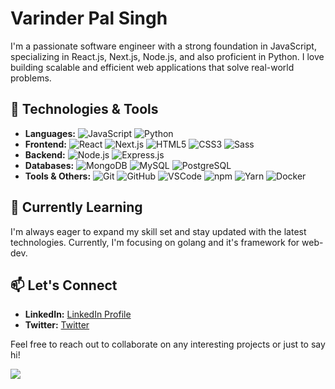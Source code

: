 # Varinder Pal Singh

I'm a passionate software engineer with a strong foundation in JavaScript, specializing in React.js, Next.js, Node.js, and also proficient in Python. I love building scalable and efficient web applications that solve real-world problems. 

## 🔧 Technologies & Tools
- **Languages:** ![JavaScript](https://img.shields.io/badge/-JavaScript-black?logo=javascript) ![Python](https://img.shields.io/badge/-Python-black?logo=python)
- **Frontend:** ![React](https://img.shields.io/badge/-React.js-black?logo=react) ![Next.js](https://img.shields.io/badge/-Next.js-black?logo=next.js) ![HTML5](https://img.shields.io/badge/-HTML5-black?logo=html5) ![CSS3](https://img.shields.io/badge/-CSS3-black?logo=css3) ![Sass](https://img.shields.io/badge/-Sass-black?logo=sass)
- **Backend:** ![Node.js](https://img.shields.io/badge/-Node.js-black?logo=node.js) ![Express.js](https://img.shields.io/badge/-Express.js-black)
- **Databases:** ![MongoDB](https://img.shields.io/badge/-MongoDB-black?logo=mongodb) ![MySQL](https://img.shields.io/badge/-MySQL-black?logo=mysql) ![PostgreSQL](https://img.shields.io/badge/-PostgreSQL-black?logo=postgresql)
- **Tools & Others:** ![Git](https://img.shields.io/badge/-Git-black?logo=git) ![GitHub](https://img.shields.io/badge/-GitHub-black?logo=github) ![VSCode](https://img.shields.io/badge/-VSCode-black?logo=visual-studio-code) ![npm](https://img.shields.io/badge/-npm-black?logo=npm) ![Yarn](https://img.shields.io/badge/-Yarn-black?logo=yarn) ![Docker](https://img.shields.io/badge/-Docker-black?logo=docker)


## 🌱 Currently Learning
I'm always eager to expand my skill set and stay updated with the latest technologies. Currently, I'm focusing on golang and it's framework for web-dev.

## 📫 Let's Connect
- **LinkedIn:** [LinkedIn Profile](https://www.linkedin.com/in/varinder-pal-singh-4896b743/)
- **Twitter:** [Twitter](https://twitter.com/yourusername](https://twitter.com/Varinder_PS6))



Feel free to reach out to collaborate on any interesting projects or just to say hi!

<!-- GitHub stats from https://github.com/anuraghazra/github-readme-stats -->
![](https://github-readme-stats.vercel.app/api?username=Shaju06&theme=radical&hide_border=false&include_all_commits=true&count_private=true)<br/>
